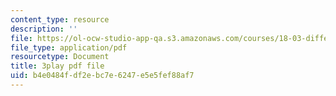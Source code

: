 ```yaml
---
content_type: resource
description: ''
file: https://ol-ocw-studio-app-qa.s3.amazonaws.com/courses/18-03-differential-equations-spring-2010/b4e0484fdf2ebc7e6247e5e5fef88af7_qZHseRxAWZ8.pdf
file_type: application/pdf
resourcetype: Document
title: 3play pdf file
uid: b4e0484f-df2e-bc7e-6247-e5e5fef88af7
---
```

